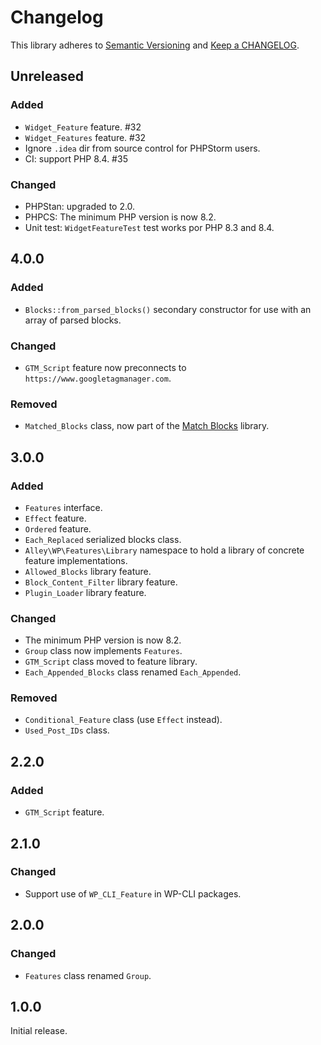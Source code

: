 # Changelog

This library adheres to [Semantic Versioning](https://semver.org/) and [Keep a CHANGELOG](https://keepachangelog.com/en/1.0.0/).

## Unreleased

### Added

- `Widget_Feature` feature. #32
- `Widget_Features` feature. #32
- Ignore `.idea` dir from source control for PHPStorm users.
- CI: support PHP 8.4. #35

### Changed

- PHPStan: upgraded to 2.0.
- PHPCS: The minimum PHP version is now 8.2.
- Unit test: `WidgetFeatureTest` test works por PHP 8.3 and 8.4.

## 4.0.0

### Added

- `Blocks::from_parsed_blocks()` secondary constructor for use with an array of parsed blocks.

### Changed

- `GTM_Script` feature now preconnects to `https://www.googletagmanager.com`.

### Removed

- `Matched_Blocks` class, now part of the [Match Blocks](https://packagist.org/packages/alleyinteractive/wp-match-blocks) library.

## 3.0.0

### Added

- `Features` interface.
- `Effect` feature.
- `Ordered` feature.
- `Each_Replaced` serialized blocks class.
- `Alley\WP\Features\Library` namespace to hold a library of concrete feature implementations.
- `Allowed_Blocks` library feature.
- `Block_Content_Filter` library feature.
- `Plugin_Loader` library feature.

### Changed

- The minimum PHP version is now 8.2.
- `Group` class now implements `Features`.
- `GTM_Script` class moved to feature library.
- `Each_Appended_Blocks` class renamed `Each_Appended`.

### Removed

- `Conditional_Feature` class (use `Effect` instead).
- `Used_Post_IDs` class.

## 2.2.0

### Added

- `GTM_Script` feature.

## 2.1.0

### Changed

- Support use of `WP_CLI_Feature` in WP-CLI packages.

## 2.0.0

### Changed

- `Features` class renamed `Group`.

## 1.0.0

Initial release.
